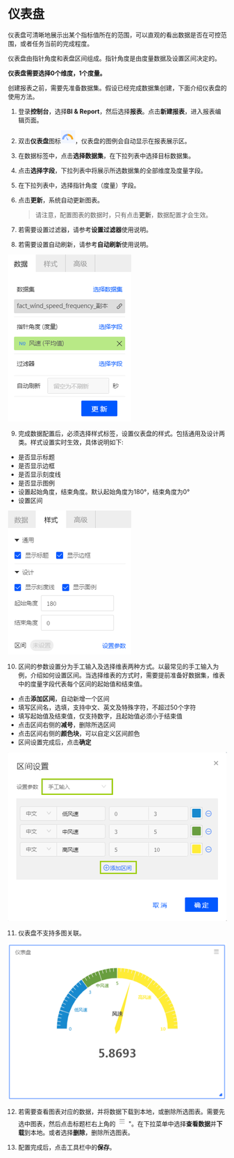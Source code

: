 # 仪表盘

仪表盘可清晰地展示出某个指标值所在的范围，可以直观的看出数据是否在可控范围，或者任务当前的完成程度。

仪表盘由指针角度和表盘区间组成。指针角度是由度量数据及设置区间决定的。

**仪表盘需要选择0个维度，1个度量。**

创建报表之前，需要先准备数据集。假设已经完成数据集创建，下面介绍仪表盘的使用方法。

1. 登录**控制台**，选择**BI & Report**，然后选择**报表**。点击**新建报表**，进入报表编辑页面。
2. 双击**仪表盘**图标![gauge_icon](../media/gauge_icon.png)，仪表盘的图例会自动显示在报表展示区。
3. 在数据标签中，点击**选择数据集**，在下拉列表中选择目标数据集。
4. 点击**选择字段**，下拉列表中将展示所选数据集的全部维度及度量字段。
5. 在下拉列表中，选择指针角度（度量）字段。

6. 点击**更新**，系统自动更新图表。

   > 请注意，配置图表的数据时，只有点击**更新**，数据配置才会生效。

7. 若需要设置过滤器，请参考**设置过滤器**使用说明。

8. 若需要设置自动刷新，请参考**自动刷新**使用说明。

![gauge_data](../media/gauge_data.png)

9. 完成数据配置后，必须选择样式标签，设置仪表盘的样式。包括通用及设计两类。样式设置实时生效，具体说明如下:

- 是否显示标题
- 是否显示边框
- 是否显示刻度线
- 是否显示图例
- 设置起始角度，结束角度。默认起始角度为180°，结束角度为0°
- 设置区间

![gauge_style](../media/gauge_style.png)

10. 区间的参数设置分为手工输入及选择维表两种方式。以最常见的手工输入为例，介绍如何设置区间。当选择维表的方式时，需要提前准备好数据集，维表中的度量字段代表每个区间的起始值和结束值。

- 点击**添加区间**，自动新增一个区间
- 填写区间名，选填，支持中文、英文及特殊字符，不超过50个字符
- 填写起始值及结束值，仅支持数字，且起始值必须小于结束值
- 点击区间右侧的**减号**，删除所选区间
- 点击区间右侧的**颜色块**，可以自定义区间颜色
- 区间设置完成后，点击**确定**

![gauge_range](../media/gauge_range.png)

11. 仪表盘不支持多图关联。

![gauge_legend](../media/gauge_legend.png)

12. 若需要查看图表对应的数据，并将数据下载到本地，或删除所选图表。需要先选中图表，然后点击标题栏右上角的![chart_spread](../media/chart_spread.png)"。在下拉菜单中选择**查看数据**并**下载**到本地。或者选择**删除**，删除所选图表。

13. 配置完成后，点击工具栏中的**保存**。
